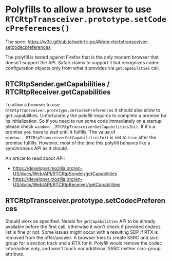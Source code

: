 # Polyfills to allow a browser to use `RTCRtpTransceiver.prototype.setCodecPreferences()`

The spec: https://w3c.github.io/webrtc-pc/#dom-rtcrtptransceiver-setcodecpreferences

The polyfill is tested against Firefox that is the only modern browser that doesn't support the API.
Safari claims to support it but recognizes codec configuration objects only from what it provides
via `getCapabilities` call.


## RTCRtpSender.getCapabilities / RTCRtpReceiver.getCapabilities

To allow a browser to use `RTCRtpTransceiver.prototype.setCodecPreferences` it should also
allow to get capabilities. Unfortunately the polyfill requires to complete a promise for its
initialization. So if you need to run some code immediately on a startup please check
`window.__RTCRtpTransceiverGetCapabilitiesInit`. If it's a promise you have to wait until
it fulfills. The value of `window.__RTCRtpTransceiverGetCapabilitiesInit` is set to `true`
after the promise fulfills. However, most of the time this polyfill behaves like
a synchronous API as it should.

An article to read about API:
 * https://developer.mozilla.org/en-US/docs/Web/API/RTCRtpSender/getCapabilities
 * https://developer.mozilla.org/en-US/docs/Web/API/RTCRtpReceiver/getCapabilities


## RTCRtpTransceiver.prototype.setCodecPreferences

Should work as specified. Needs for `getCapabilities` API to be already available before
the first call, otherwise it won't check if provided codecs list is fine or not.
Some issues might occur with a resulting SDP if RTX is removed from the offer/answer. A browser
tries to create SSRC and ssrc group for a section track and a RTX for it. Polyfill would remove
the codec information only, and won't touch nor additional SSRC neither ssrc-group attribute.
